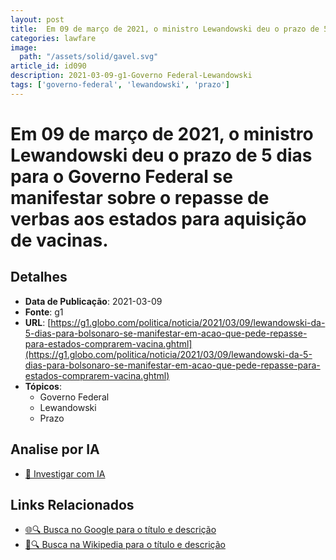 ```yaml
---
layout: post
title:  Em 09 de março de 2021, o ministro Lewandowski deu o prazo de 5 dias para o Governo Federal se manifestar sobre o repasse de verbas aos estados para aquisição de vacinas.
categories: lawfare
image: 
  path: "/assets/solid/gavel.svg"
article_id: id090
description: 2021-03-09-g1-Governo Federal-Lewandowski
tags: ['governo-federal', 'lewandowski', 'prazo']
---
```


# Em 09 de março de 2021, o ministro Lewandowski deu o prazo de 5 dias para o Governo Federal se manifestar sobre o repasse de verbas aos estados para aquisição de vacinas.

## Detalhes
- **Data de Publicação**: 2021-03-09
- **Fonte**: g1
- **URL**: [https://g1.globo.com/politica/noticia/2021/03/09/lewandowski-da-5-dias-para-bolsonaro-se-manifestar-em-acao-que-pede-repasse-para-estados-comprarem-vacina.ghtml](https://g1.globo.com/politica/noticia/2021/03/09/lewandowski-da-5-dias-para-bolsonaro-se-manifestar-em-acao-que-pede-repasse-para-estados-comprarem-vacina.ghtml)
- **Tópicos**:
  - Governo Federal
  - Lewandowski
  - Prazo

## Analise por IA
- [🤖 Investigar com IA](https://www.perplexity.ai/search?q=%22not%C3%ADcia%20artigo%20Brasil%22%20Em%2009%20de%20mar%C3%A7o%20de%202021%2C%20o%20ministro%20Lewandowski%20deu%20o%20prazo%20de%205%20dias%20para%20o%20Governo%20Federal%20se%20manifestar%20sobre%20o%20repasse%20de%20verbas%20aos%20estados%20para%20aquisi%C3%A7%C3%A3o%20de%20vacinas.%20g1%202021-03-09)

## Links Relacionados
- [🌐🔍 Busca no Google para o título e descrição](https://www.google.com/search?q=%22not%C3%ADcia%20artigo%20Brasil%22%20Em%2009%20de%20mar%C3%A7o%20de%202021%2C%20o%20ministro%20Lewandowski%20deu%20o%20prazo%20de%205%20dias%20para%20o%20Governo%20Federal%20se%20manifestar%20sobre%20o%20repasse%20de%20verbas%20aos%20estados%20para%20aquisi%C3%A7%C3%A3o%20de%20vacinas.%20g1%202021-03-09)
- [📖🔍 Busca na Wikipedia para o título e descrição](https://pt.wikipedia.org/w/index.php?search=%22not%C3%ADcia%20artigo%20Brasil%22%20Em%2009%20de%20mar%C3%A7o%20de%202021%2C%20o%20ministro%20Lewandowski%20deu%20o%20prazo%20de%205%20dias%20para%20o%20Governo%20Federal%20se%20manifestar%20sobre%20o%20repasse%20de%20verbas%20aos%20estados%20para%20aquisi%C3%A7%C3%A3o%20de%20vacinas.%20g1%202021-03-09)

